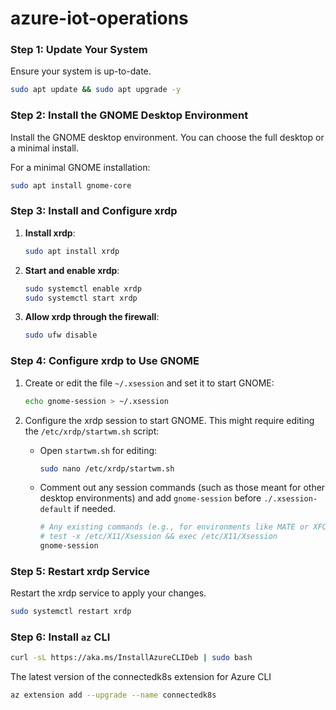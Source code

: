 # azure-iot-operations

### Step 1: Update Your System
Ensure your system is up-to-date.
```bash
sudo apt update && sudo apt upgrade -y
```

### Step 2: Install the GNOME Desktop Environment
Install the GNOME desktop environment. You can choose the full desktop or a minimal install.

For a minimal GNOME installation:
```bash
sudo apt install gnome-core
```

### Step 3: Install and Configure xrdp
1. **Install xrdp**:
   ```bash
   sudo apt install xrdp
   ```

2. **Start and enable xrdp**:
   ```bash
   sudo systemctl enable xrdp
   sudo systemctl start xrdp
   ```

3. **Allow xrdp through the firewall**:
   ```bash
   sudo ufw disable
   ```

### Step 4: Configure xrdp to Use GNOME
1. Create or edit the file `~/.xsession` and set it to start GNOME:
   ```bash
   echo gnome-session > ~/.xsession
   ```

2. Configure the xrdp session to start GNOME. This might require editing the `/etc/xrdp/startwm.sh` script:
   - Open `startwm.sh` for editing:
     ```bash
     sudo nano /etc/xrdp/startwm.sh
     ```

   - Comment out any session commands (such as those meant for other desktop environments) and add `gnome-session` before `./.xsession-default` if needed.

     ```bash
     # Any existing commands (e.g., for environments like MATE or XFCE)
     # test -x /etc/X11/Xsession && exec /etc/X11/Xsession
     gnome-session
     ```

### Step 5: Restart xrdp Service
Restart the xrdp service to apply your changes.
```bash
sudo systemctl restart xrdp
```

### Step 6: Install `az` CLI
```bash
curl -sL https://aka.ms/InstallAzureCLIDeb | sudo bash
```
The latest version of the connectedk8s extension for Azure CLI
```bash
az extension add --upgrade --name connectedk8s
```
